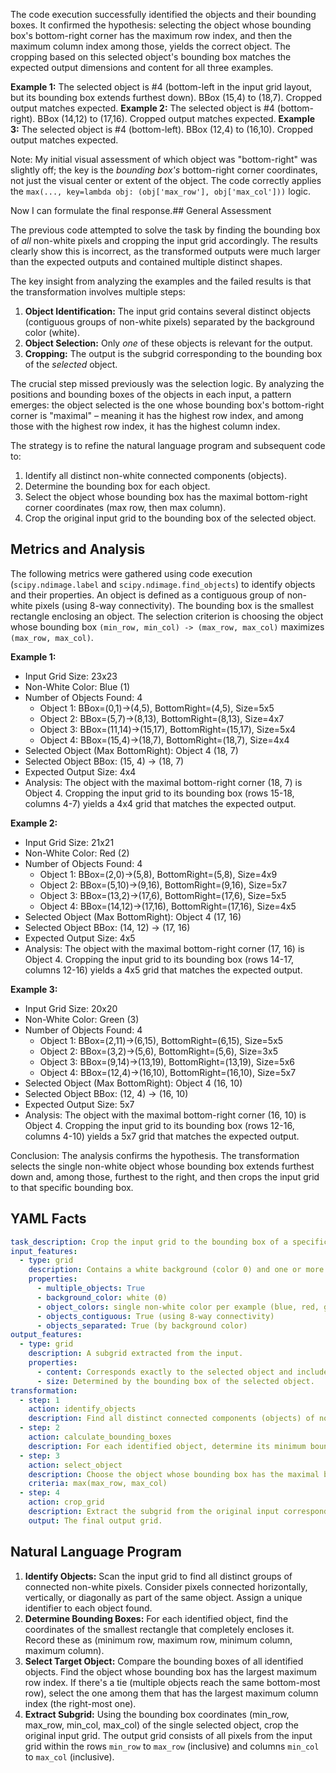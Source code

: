 The code execution successfully identified the objects and their bounding boxes. It confirmed the hypothesis: selecting the object whose bounding box's bottom-right corner has the maximum row index, and then the maximum column index among those, yields the correct object. The cropping based on this selected object's bounding box matches the expected output dimensions and content for all three examples.

**Example 1:** The selected object is #4 (bottom-left in the input grid layout, but its bounding box extends furthest down). BBox (15,4) to (18,7). Cropped output matches expected.
**Example 2:** The selected object is #4 (bottom-right). BBox (14,12) to (17,16). Cropped output matches expected.
**Example 3:** The selected object is #4 (bottom-left). BBox (12,4) to (16,10). Cropped output matches expected.

Note: My initial visual assessment of which object was "bottom-right" was slightly off; the key is the *bounding box's* bottom-right corner coordinates, not just the visual center or extent of the object. The code correctly applies the `max(..., key=lambda obj: (obj['max_row'], obj['max_col']))` logic.

Now I can formulate the final response.## General Assessment

The previous code attempted to solve the task by finding the bounding box of *all* non-white pixels and cropping the input grid accordingly. The results clearly show this is incorrect, as the transformed outputs were much larger than the expected outputs and contained multiple distinct shapes.

The key insight from analyzing the examples and the failed results is that the transformation involves multiple steps:
1.  **Object Identification:** The input grid contains several distinct objects (contiguous groups of non-white pixels) separated by the background color (white).
2.  **Object Selection:** Only *one* of these objects is relevant for the output.
3.  **Cropping:** The output is the subgrid corresponding to the bounding box of the *selected* object.

The crucial step missed previously was the selection logic. By analyzing the positions and bounding boxes of the objects in each input, a pattern emerges: the object selected is the one whose bounding box's bottom-right corner is "maximal" – meaning it has the highest row index, and among those with the highest row index, it has the highest column index.

The strategy is to refine the natural language program and subsequent code to:
1.  Identify all distinct non-white connected components (objects).
2.  Determine the bounding box for each object.
3.  Select the object whose bounding box has the maximal bottom-right corner coordinates (max row, then max column).
4.  Crop the original input grid to the bounding box of the selected object.

## Metrics and Analysis

The following metrics were gathered using code execution (`scipy.ndimage.label` and `scipy.ndimage.find_objects`) to identify objects and their properties. An object is defined as a contiguous group of non-white pixels (using 8-way connectivity). The bounding box is the smallest rectangle enclosing an object. The selection criterion is choosing the object whose bounding box `(min_row, min_col) -> (max_row, max_col)` maximizes `(max_row, max_col)`.

**Example 1:**
-   Input Grid Size: 23x23
-   Non-White Color: Blue (1)
-   Number of Objects Found: 4
    -   Object 1: BBox=(0,1)->(4,5), BottomRight=(4,5), Size=5x5
    -   Object 2: BBox=(5,7)->(8,13), BottomRight=(8,13), Size=4x7
    -   Object 3: BBox=(11,14)->(15,17), BottomRight=(15,17), Size=5x4
    -   Object 4: BBox=(15,4)->(18,7), BottomRight=(18,7), Size=4x4
-   Selected Object (Max BottomRight): Object 4 (18, 7)
-   Selected Object BBox: (15, 4) -> (18, 7)
-   Expected Output Size: 4x4
-   Analysis: The object with the maximal bottom-right corner (18, 7) is Object 4. Cropping the input grid to its bounding box (rows 15-18, columns 4-7) yields a 4x4 grid that matches the expected output.

**Example 2:**
-   Input Grid Size: 21x21
-   Non-White Color: Red (2)
-   Number of Objects Found: 4
    -   Object 1: BBox=(2,0)->(5,8), BottomRight=(5,8), Size=4x9
    -   Object 2: BBox=(5,10)->(9,16), BottomRight=(9,16), Size=5x7
    -   Object 3: BBox=(13,2)->(17,6), BottomRight=(17,6), Size=5x5
    -   Object 4: BBox=(14,12)->(17,16), BottomRight=(17,16), Size=4x5
-   Selected Object (Max BottomRight): Object 4 (17, 16)
-   Selected Object BBox: (14, 12) -> (17, 16)
-   Expected Output Size: 4x5
-   Analysis: The object with the maximal bottom-right corner (17, 16) is Object 4. Cropping the input grid to its bounding box (rows 14-17, columns 12-16) yields a 4x5 grid that matches the expected output.

**Example 3:**
-   Input Grid Size: 20x20
-   Non-White Color: Green (3)
-   Number of Objects Found: 4
    -   Object 1: BBox=(2,11)->(6,15), BottomRight=(6,15), Size=5x5
    -   Object 2: BBox=(3,2)->(5,6), BottomRight=(5,6), Size=3x5
    -   Object 3: BBox=(9,14)->(13,19), BottomRight=(13,19), Size=5x6
    -   Object 4: BBox=(12,4)->(16,10), BottomRight=(16,10), Size=5x7
-   Selected Object (Max BottomRight): Object 4 (16, 10)
-   Selected Object BBox: (12, 4) -> (16, 10)
-   Expected Output Size: 5x7
-   Analysis: The object with the maximal bottom-right corner (16, 10) is Object 4. Cropping the input grid to its bounding box (rows 12-16, columns 4-10) yields a 5x7 grid that matches the expected output.

Conclusion: The analysis confirms the hypothesis. The transformation selects the single non-white object whose bounding box extends furthest down and, among those, furthest to the right, and then crops the input grid to that specific bounding box.

## YAML Facts


```yaml
task_description: Crop the input grid to the bounding box of a specific non-white object.
input_features:
  - type: grid
    description: Contains a white background (color 0) and one or more distinct objects composed of a single non-white color.
    properties:
      - multiple_objects: True
      - background_color: white (0)
      - object_colors: single non-white color per example (blue, red, green)
      - objects_contiguous: True (using 8-way connectivity)
      - objects_separated: True (by background color)
output_features:
  - type: grid
    description: A subgrid extracted from the input.
    properties:
      - content: Corresponds exactly to the selected object and included background pixels within its bounding box.
      - size: Determined by the bounding box of the selected object.
transformation:
  - step: 1
    action: identify_objects
    description: Find all distinct connected components (objects) of non-white pixels in the input grid. Use 8-way connectivity.
  - step: 2
    action: calculate_bounding_boxes
    description: For each identified object, determine its minimum bounding box coordinates (min_row, max_row, min_col, max_col).
  - step: 3
    action: select_object
    description: Choose the object whose bounding box has the maximal bottom-right corner coordinates. Compare first by max_row (higher is better), then by max_col (higher is better).
    criteria: max(max_row, max_col)
  - step: 4
    action: crop_grid
    description: Extract the subgrid from the original input corresponding to the bounding box coordinates of the selected object.
    output: The final output grid.
```


## Natural Language Program

1.  **Identify Objects:** Scan the input grid to find all distinct groups of connected non-white pixels. Consider pixels connected horizontally, vertically, or diagonally as part of the same object. Assign a unique identifier to each object found.
2.  **Determine Bounding Boxes:** For each identified object, find the coordinates of the smallest rectangle that completely encloses it. Record these as (minimum row, maximum row, minimum column, maximum column).
3.  **Select Target Object:** Compare the bounding boxes of all identified objects. Find the object whose bounding box has the largest maximum row index. If there's a tie (multiple objects reach the same bottom-most row), select the one among them that has the largest maximum column index (the right-most one).
4.  **Extract Subgrid:** Using the bounding box coordinates (min_row, max_row, min_col, max_col) of the single selected object, crop the original input grid. The output grid consists of all pixels from the input grid within the rows `min_row` to `max_row` (inclusive) and columns `min_col` to `max_col` (inclusive).